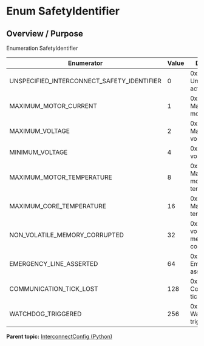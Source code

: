 # Enum SafetyIdentifier

## Overview / Purpose

Enumeration SafetyIdentifier

|Enumerator|Value|Description|
|----------|-----|-----------|
|UNSPECIFIED\_INTERCONNECT\_SAFETY\_IDENTIFIER|0|0x0 - Unspecified actuator safety|
|MAXIMUM\_MOTOR\_CURRENT|1|0x1 - Maximum motor current|
|MAXIMUM\_VOLTAGE|2|0x2 - Maximum voltage|
|MINIMUM\_VOLTAGE|4|0x4 - Minimum voltage|
|MAXIMUM\_MOTOR\_TEMPERATURE|8|0x8 - Maximum motor temperature|
|MAXIMUM\_CORE\_TEMPERATURE|16|0x10 - Maximum core temperature|
|NON\_VOLATILE\_MEMORY\_CORRUPTED|32|0x20 - Non-volatile memory corrupted|
|EMERGENCY\_LINE\_ASSERTED|64|0x40 - Emergency line asserted|
|COMMUNICATION\_TICK\_LOST|128|0x80 - Communication tick lost|
|WATCHDOG\_TRIGGERED|256|0x100 - Watchdog triggered|

**Parent topic:** [InterconnectConfig \(Python\)](../../summary_pages/InterconnectConfig.md)

